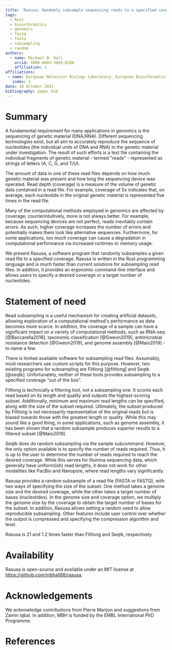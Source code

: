 ```yaml
---
title: 'Rasusa: Randomly subsample sequencing reads to a specified coverage'
tags:
  - Rust
  - bioinformatics
  - genomics
  - fastq
  - fasta
  - subsampling
  - random
authors:
  - name: Michael B. Hall
    orcid: 0000-0003-3683-6208
    affiliation: 1
affiliations:
 - name: European Molecular Biology Laboratory, European Bioinformatics Institute EMBL-EBI, Hinxton, UK
   index: 1
date: 18 October 2021
bibliography: paper.bib
---
```


# Summary

A fundamental requirement for many applications in genomics is the sequencing of genetic
material (DNA/RNA). Different sequencing technologies exist, but all aim to accurately
reproduce the sequence of nucleotides (the individual units of DNA and RNA) in the
genetic material under investigation. The result of such efforts is a text file
containing the individual fragments of genetic material - termed "reads" - represented
as strings of letters (A, C, G, and T/U).

The amount of data in one of these read files depends on how much genetic material was
present and how long the sequencing device was operated. Read depth (coverage) is a
measure of the volume of genetic data contained in a read file. For example, coverage of
5x indicates that, on average, each nucleotide in the original genetic material is represented five
times in the read file.

Many of the computational methods employed in genomics are affected by coverage;
counterintuitively, more is not always better. For example, because sequencing devices
are not perfect, reads inevitably contain errors. As such, higher coverage increases the
number of errors and potentially makes them look like alternative sequences.
Furthermore, for some applications, too much coverage can cause a degradation in
computational performance via increased runtimes or memory usage.

We present Rasusa, a software program that randomly subsamples a given read file to a
specified coverage. Rasusa is written in the Rust programming language and is much
faster than current solutions for subsampling read files. In addition, it provides an
ergonomic command-line interface and allows users to specify a desired coverage or a
target number of nucleotides.


# Statement of need

Read subsampling is a useful mechanism for creating artificial datasets, allowing
exploration of a computational method's performance as data becomes more scarce. In
addition, the coverage of a sample can have a significant impact on a variety of
computational methods, such as RNA-seq [@Baccarella2018], taxonomic classification
[@Gweon2019], antimicrobial resistance detection [@Gweon2019], and genome assembly
[@Maio2019] - to name a few.

There is limited available software for subsampling read files. Assumably, most
researchers use custom scripts for this purpose. However, two existing programs for
subsampling are Filtlong [@filtlong] and Seqtk [@seqtk]. Unfortunately, neither of these
tools provides subsampling to a specified coverage "out of the box".

Filtlong is technically a filtering tool, not a subsampling one. It scores each read
based on its length and quality and outputs the highest-scoring subset. Additionally,
minimum and maximum read lengths can be specified, along with the size of the subset
required. Ultimately, the subset produced by Filtlong is not necessarily representative
of the original reads but is biased towards those with the greatest length or quality.
While this may sound like a good thing, in some applications, such as genome assembly,
it has been shown that a random subsample produces superior results to a filtered subset
[@Maio2019].

Seqtk does do random subsampling via the sample subcommand. However, the only option
available is to specify the number of reads required. Thus, it is up to the user to
determine the number of reads required to reach the desired coverage. While this serves
for Illumina sequencing data, which generally have uniform(ish) read lengths, it does
not work for other modalities like PacBio and Nanopore, where read lengths vary
significantly.

Rasusa provides a random subsample of a read file (FASTA or FASTQ), with two ways of
specifying the size of the subset. One method takes a genome size and the desired
coverage, while the other takes a target number of bases (nucleotides). In the genome
size and coverage option, we multiply the genome size by the coverage to obtain the
target number of bases for the subset. In addition, Rasusa allows setting a random seed
to allow reproducible subsampling. Other features include user control over whether the
output is compressed and specifying the compression algorithm and level.

Rasusa is 21 and 1.2 times faster than Filtlong and Seqtk, respectively.

# Availability

Rasusa is open-source and available under an MIT license at
https://github.com/mbhall88/rasusa.

# Acknowledgements

We acknowledge contributions from Pierre Marijon and suggestions from Zamin Iqbal. In
addition, MBH is funded by the EMBL International PhD Programme.

# References

